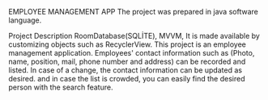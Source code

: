 EMPLOYEE MANAGEMENT APP 
The project was prepared in java software language.

Project Description
RoomDatabase(SQLİTE), MVVM, It is made available by customizing objects such as RecyclerView. 
This project is an employee management application. Employees' contact information such as (Photo, name, position, mail, phone number and address) can be recorded and listed. In case of a change, the contact information can be updated as desired. and in case the list is crowded, you can easily find the desired person with the search feature.
